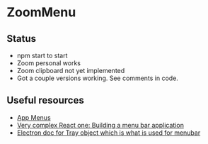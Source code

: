 # ZoomMenu

## Status
- npm start to start
- Zoom personal works
- Zoom clipboard not yet implemented
 - Got a couple versions working.  See comments in code.

## Useful resources
- [App Menus](https://coursetro.com/posts/code/119/Working-with-Electron-Menus---Tutorial)
- [Very complex React one: Building a menu bar application](https://blog.logrocket.com/building-a-menu-bar-application-with-electron-and-react/)
- [Electron doc for Tray object which is what is used for menubar](https://www.electronjs.org/docs/api/tray)
